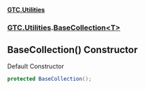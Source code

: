 #### [GTC.Utilities](GTC.Utilities.md 'GTC.Utilities')
### [GTC.Utilities](GTC.Utilities.md#GTC.Utilities 'GTC.Utilities').[BaseCollection&lt;T&gt;](GTC.Utilities.md#GTC.Utilities.BaseCollection_T_ 'GTC.Utilities.BaseCollection<T>')

## BaseCollection() Constructor

Default Constructor

```csharp
protected BaseCollection();
```